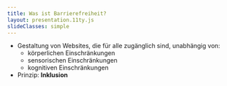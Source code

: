 ```yaml
---
title: Was ist Barrierefreiheit?
layout: presentation.11ty.js
slideClasses: simple
---
```



- Gestaltung von Websites, die für alle zugänglich sind, unabhängig von:
  - körperlichen Einschränkungen
  - sensorischen Einschränkungen
  - kognitiven Einschränkungen
- Prinzip: **Inklusion**
